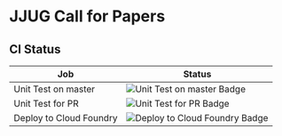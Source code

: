 # JJUG Call for Papers

## CI Status

| Job | Status |
|---------|--------|
| Unit Test on master | ![Unit Test on master Badge](https://concourse.ik.am/api/v1/teams/jjug/pipelines/jjug-cfp/jobs/cfp-unit-test/badge) |
| Unit Test for PR | ![Unit Test for PR Badge](https://concourse.ik.am/api/v1/teams/jjug/pipelines/jjug-cfp/jobs/cfp-unit-test-pr/badge) |
| Deploy to Cloud Foundry | ![Deploy to Cloud Foundry Badge](https://concourse.ik.am/api/v1/teams/jjug/pipelines/jjug-cfp/jobs/cfp-deploy-to-cf/badge) |
